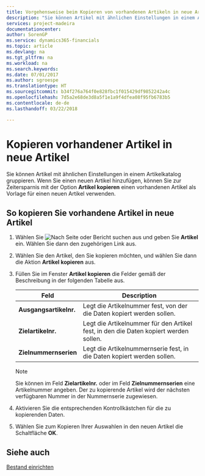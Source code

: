 ```yaml
---
title: Vorgehensweise beim Kopieren von vorhandenen Artikeln in neue Artikel
description: "Sie können Artikel mit ähnlichen Einstellungen in einem Artikelkatalog gruppieren. Wenn Sie einen neuen Artikel hinzufügen, können Sie zur Zeitersparnis mit der Option **Artikel kopieren** einen vorhandenen Artikel als Vorlage für einen neuen Artikel verwenden."
services: project-madeira
documentationcenter: 
author: SorenGP
ms.service: dynamics365-financials
ms.topic: article
ms.devlang: na
ms.tgt_pltfrm: na
ms.workload: na
ms.search.keywords: 
ms.date: 07/01/2017
ms.author: sgroespe
ms.translationtype: HT
ms.sourcegitcommit: b34f276a764f0e828fbc1f015429df9852242a4c
ms.openlocfilehash: 7d5a2e68de3d8a5f1e1a9f4dfea08f95fb6783b5
ms.contentlocale: de-de
ms.lasthandoff: 03/22/2018

---
```

# <a name="copy-existing-items-to-new-items"></a>Kopieren vorhandener Artikel in neue Artikel
Sie können Artikel mit ähnlichen Einstellungen in einem Artikelkatalog gruppieren. Wenn Sie einen neuen Artikel hinzufügen, können Sie zur Zeitersparnis mit der Option **Artikel kopieren** einen vorhandenen Artikel als Vorlage für einen neuen Artikel verwenden.  

## <a name="to-copy-existing-items-to-new-items"></a>So kopieren Sie vorhandene Artikel in neue Artikel  

1.  Wählen Sie ![Nach Seite oder Bericht suchen](../../media/ui-search/search_small.png "Symbol nach Seite oder Bericht suchen") aus und geben Sie **Artikel** ein. Wählen Sie dann den zugehörigen Link aus.  
2.  Wählen Sie den Artikel, den Sie kopieren möchten, und wählen Sie dann die Aktion **Artikel kopieren** aus.  
3.  Füllen Sie im Fenster **Artikel kopieren** die Felder gemäß der Beschreibung in der folgenden Tabelle aus.  

    |Feld|Description|  
    |---------------------------------|---------------------------------------|  
    |**Ausgangsartikelnr.**|Legt die Artikelnummer fest, von der die Daten kopiert werden sollen.|  
    |**Zielartikelnr.**|Legt die Artikelnummer für den Artikel fest, in den die Daten kopiert werden sollen.|  
    |**Zielnummernserien**|Legt die Artikelnummernserie fest, in die Daten kopiert werden sollen.|  

    > [!NOTE]  
    >  Sie können im Feld **Zielartikelnr.** oder im Feld **Zielnummernserien** eine Artikelnummer angeben. Der zu kopierende Artikel wird der nächsten verfügbaren Nummer in der Nummernserie zugewiesen.  

4.  Aktivieren Sie die entsprechenden Kontrollkästchen für die zu kopierenden Daten.  
5.  Wählen Sie zum Kopieren Ihrer Auswahlen in den neuen Artikel die Schaltfläche **OK**.  

## <a name="see-also"></a>Siehe auch  
[Bestand einrichten](../../inventory-setup-inventory.md)

